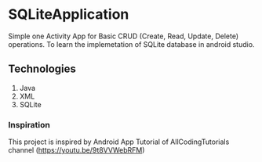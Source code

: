 # SQLiteApplication
Simple one Activity App for Basic CRUD (Create, Read, Update, Delete) operations. To learn the implemetation of SQLite database in android studio.
## Technologies
1. Java
2. XML
3. SQLite
### Inspiration
This project is inspired by Android App Tutorial of AllCodingTutorials channel (https://youtu.be/9t8VVWebRFM)
